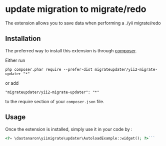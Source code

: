 update migration to migrate/redo
================================
The extension allows you to save data when performing a ./yii migrate/redo

Installation
------------

The preferred way to install this extension is through [composer](http://getcomposer.org/download/).

Either run

```
php composer.phar require --prefer-dist migrateupdater/yii2-migrate-updater "*"
```

or add

```
"migrateupdater/yii2-migrate-updater": "*"
```

to the require section of your `composer.json` file.


Usage
-----

Once the extension is installed, simply use it in your code by  :

```php
<?= \dastanaron\yiimigrate\updater\AutoloadExample::widget(); ?>```